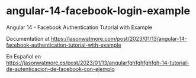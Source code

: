 # angular-14-facebook-login-example

Angular 14 - Facebook Authentication Tutorial with Example

Documentation at https://jasonwatmore.com/post/2023/01/13/angular-14-facebook-authentication-tutorial-with-example

En Español en https://jasonwatmore.es/post/2023/01/13/angularfghfghfghfgh-14-tutorial-de-autenticacion-de-facebook-con-ejemplo